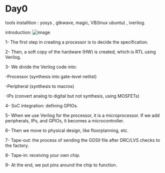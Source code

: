 # Day0
tools installtion : yosys , gtkwave, magic, VB(linux ubuntu) , iverilog.


introduction:
![image](https://github.com/user-attachments/assets/b48a4ba3-d995-44b9-8834-498bfd0f1772)

1- The first step in creating a processor is to decide the specification.

2- Then, a soft copy of the hardware (HW) is created, which is RTL using Verilog.

3- We divide the Verilog code into:

-Processor (synthesis into gate-level netlist)

-Peripheral (synthesis to macros)

-IPs (convert analog to digital but not synthesis, using MOSFETs)

4- SoC integration: defining GPIOs.

5- When we use Verilog for the processor, it is a microprocessor. If we add peripherals, IPs, and GPIOs, it becomes a microcontroller.

6- Then we move to physical design, like floorplanning, etc.

7- Tape-out: the process of sending the GDSII file after DRC/LVS checks to the factory.

8- Tape-in: receiving your own chip.

9- At the end, we put pins around the chip to function.
